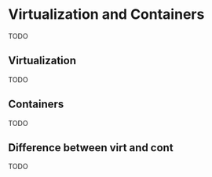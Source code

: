 # Virtualization and Containers

TODO

## Virtualization

TODO

## Containers

TODO

## Difference between virt and cont

TODO